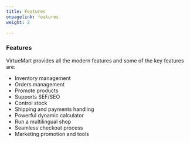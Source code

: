 ```yaml
---
title: Features
onpagelink: features
weight: 2

---
```


### Features

VirtueMart provides all the modern features and some of the key features are:

- Inventory management
- Orders management
- Promote products
- Supports SEF/SEO
- Control stock
- Shipping and payments handling
- Powerful dynamic calculator
- Run a multilingual shop
- Seamless checkout process
- Marketing promotion and tools
 